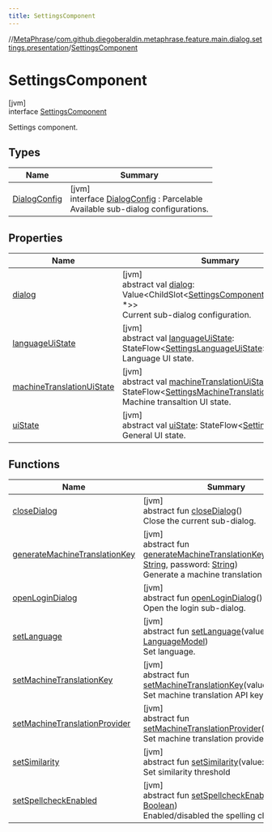 ```yaml
---
title: SettingsComponent
---
```

//[MetaPhrase](../../../index.html)/[com.github.diegoberaldin.metaphrase.feature.main.dialog.settings.presentation](../index.html)/[SettingsComponent](index.html)



# SettingsComponent



[jvm]\
interface [SettingsComponent](index.html)

Settings component.



## Types


| Name | Summary |
|---|---|
| [DialogConfig](-dialog-config/index.html) | [jvm]<br>interface [DialogConfig](-dialog-config/index.html) : Parcelable<br>Available sub-dialog configurations. |


## Properties


| Name | Summary |
|---|---|
| [dialog](dialog.html) | [jvm]<br>abstract val [dialog](dialog.html): Value&lt;ChildSlot&lt;[SettingsComponent.DialogConfig](-dialog-config/index.html), *&gt;&gt;<br>Current sub-dialog configuration. |
| [languageUiState](language-ui-state.html) | [jvm]<br>abstract val [languageUiState](language-ui-state.html): StateFlow&lt;[SettingsLanguageUiState](../-settings-language-ui-state/index.html)&gt;<br>Language UI state. |
| [machineTranslationUiState](machine-translation-ui-state.html) | [jvm]<br>abstract val [machineTranslationUiState](machine-translation-ui-state.html): StateFlow&lt;[SettingsMachineTranslationUiState](../-settings-machine-translation-ui-state/index.html)&gt;<br>Machine transaltion UI state. |
| [uiState](ui-state.html) | [jvm]<br>abstract val [uiState](ui-state.html): StateFlow&lt;[SettingsUiState](../-settings-ui-state/index.html)&gt;<br>General UI state. |


## Functions


| Name | Summary |
|---|---|
| [closeDialog](close-dialog.html) | [jvm]<br>abstract fun [closeDialog](close-dialog.html)()<br>Close the current sub-dialog. |
| [generateMachineTranslationKey](generate-machine-translation-key.html) | [jvm]<br>abstract fun [generateMachineTranslationKey](generate-machine-translation-key.html)(username: [String](https://kotlinlang.org/api/latest/jvm/stdlib/kotlin/-string/index.html), password: [String](https://kotlinlang.org/api/latest/jvm/stdlib/kotlin/-string/index.html))<br>Generate a machine translation API key. |
| [openLoginDialog](open-login-dialog.html) | [jvm]<br>abstract fun [openLoginDialog](open-login-dialog.html)()<br>Open the login sub-dialog. |
| [setLanguage](set-language.html) | [jvm]<br>abstract fun [setLanguage](set-language.html)(value: [LanguageModel](../../com.github.diegoberaldin.metaphrase.domain.language.data/-language-model/index.html))<br>Set language. |
| [setMachineTranslationKey](set-machine-translation-key.html) | [jvm]<br>abstract fun [setMachineTranslationKey](set-machine-translation-key.html)(value: [String](https://kotlinlang.org/api/latest/jvm/stdlib/kotlin/-string/index.html))<br>Set machine translation API key. |
| [setMachineTranslationProvider](set-machine-translation-provider.html) | [jvm]<br>abstract fun [setMachineTranslationProvider](set-machine-translation-provider.html)(index: [Int](https://kotlinlang.org/api/latest/jvm/stdlib/kotlin/-int/index.html))<br>Set machine translation provider. |
| [setSimilarity](set-similarity.html) | [jvm]<br>abstract fun [setSimilarity](set-similarity.html)(value: [String](https://kotlinlang.org/api/latest/jvm/stdlib/kotlin/-string/index.html))<br>Set similarity threshold |
| [setSpellcheckEnabled](set-spellcheck-enabled.html) | [jvm]<br>abstract fun [setSpellcheckEnabled](set-spellcheck-enabled.html)(value: [Boolean](https://kotlinlang.org/api/latest/jvm/stdlib/kotlin/-boolean/index.html))<br>Enabled/disabled the spelling check. |

